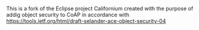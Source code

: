 This is a fork of the Eclipse project Californium created with the purpose of addig object security to CoAP in accordance with https://tools.ietf.org/html/draft-selander-ace-object-security-04